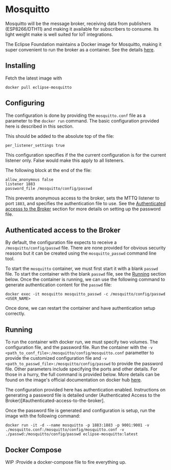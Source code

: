 # Mosquitto
Mosquitto will be the message broker, receiving data from publishers (ESP8266/DTH11) and making it available for 
subscribers to consume. Its light weight make is well suited for IoT integrations.

The Eclipse Foundation maintains a Docker image for Mosquitto, making it super convenient to run the broker as a
container. See the details [here](https://hub.docker.com/_/eclipse-mosquitto/).


## Installing
Fetch the latest image with
```
docker pull eclipse-mosquitto
```

## Configuring
The configuration is done by providing the `mosquitto.conf` file as a parameter to the `docker run` command. The
basic configuration provided here is described in this section.

This should be added to the absolute top of the file:
```
per_listener_settings true
```
This configuration specifies if the the current configuration is for the current listener only. False would make this
apply to all listeners.

The following block at the end of the file:
```
allow_anonymous false
listener 1883
password_file /mosquitto/config/passwd
```
This prevents anonymous access to the broker, sets the MTTQ listener to port `1883`, and specifies the authentication
file to use. See the [Authenticated accesss to the Broker](#authenticated-access-to-the-broker) section for more
details on setting up the password file.

## Authenticated access to the Broker
By default, the configuration file expects to receive a `/mosquitto/config/passwd` file. There are none provided for
obvious security reasons but it can be created using the `mosquitto_passwd` command line tool.

To start the `mosquitto` container, we must first start it with a blank `passwd` file. To start the container with the
blank `passwd` file, see the [Running](#running) section below. Once the container is running, we can use the following
command to generate authentication content for the `passwd` file:

```
docker exec -it mosquitto mosquitto_passwd -c /mosquitto/config/passwd <USER_NAME>
```

Once done, we can restart the container and have authentication setup correctly.


## Running
To run the container with docker run, we must specify two volumes. The configuration file, and the password file.
Run the container with the `-v <path_to_conf_file>:/mosquitto/config/mosquitto.conf` parametter to provide the
customized configuration file and `-v <path_to_passwd_file>:/mosquitto/config/passwd` to provide the password file.
Other parameters include specifying the ports and other details. For those in a hurry, the full command is provided
below. More details can be found on the image's official documentation on docker hub 
[here](https://hub.docker.com/_/eclipse-mosquitto).

The configuration provided here has authentication enabled. Instructions on generating a password file is detailed under
(Authenticated Access to the Broker)[#authenticated-access-to-the-broker].

Once the password file is generated and configuration is setup, run the image with the following command:
```
docker run -it -d --name mosquitto -p 1883:1883 -p 9001:9001 -v ./mosquitto.conf:/mosquitto/config/mosquitto.conf -v ./passwd:/mosquitto/config/passwd eclipse-mosquitto:latest
```

## Docker Compose
WIP :Provide a docker-compose file to fire everything up.

